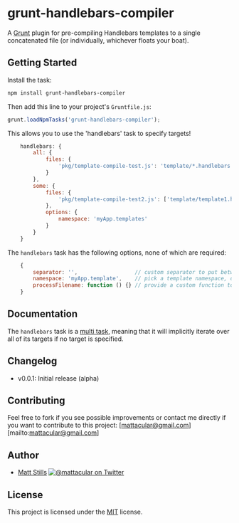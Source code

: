 # grunt-handlebars-compiler

A [Grunt](http://gruntjs.com) plugin for pre-compiling Handlebars templates to a single concatenated file (or individually, whichever floats your boat).

## Getting Started

Install the task:

```bash
npm install grunt-handlebars-compiler
```

Then add this line to your project's `Gruntfile.js`:

```js
grunt.loadNpmTasks('grunt-handlebars-compiler');
```

This allows you to use the 'handlebars' task to specify targets!

```js
	handlebars: {
		all: {
			files: {
				'pkg/template-compile-test.js': 'template/*.handlebars'
			}
		},
		some: {
			files: {
				'pkg/template-compile-test2.js': ['template/template1.handlebars', 'template/template2.handlebars'] 
			},
			options: {
				namespace: 'myApp.templates'
			}
		}
	}
```

The `handlebars` task has the following options, none of which are required:

```js
	{
		separator: '',					// custom separator to put between concatenated files
		namespace: 'myApp.template',	// pick a template namespace, default is 'Handlebars.templates'
		processFilename: function () {}	// provide a custom function to process the template filename (takes full path to template as argument). by default, path and file extension are stripped.
	}
```

## Documentation

The `handlebars` task is a [multi task](https://github.com/gruntjs/grunt/blob/master/docs/types_of_tasks.md#multi-tasks), meaning that it will implicitly iterate over all of its targets if no target is specified.

## Changelog

* v0.0.1: Initial release (alpha)

## Contributing

Feel free to fork if you see possible improvements or contact me directly if you want to contribute to this project: [mattacular@gmail.com][mailto:mattacular@gmail.com]

## Author

* [Matt Stills](http://www.mattstills.com)
  [![@mattacular on Twitter](https://secure.gravatar.com/avatar/fc34dc6cf17121952e967cdba43f76fe?s=70)](http://twitter.com/mattacular "Follow @mattacular on Twitter")

## License

This project is licensed under the [MIT](http://mths.be/mit) license.